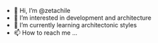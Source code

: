 - 👋 Hi, I’m @zetachile
- 👀 I’m interested in development and architecture
- 🌱 I’m currently learning architectonic styles
- 📫 How to reach me ...

<!---
zetachile/zetachile is a ✨ special ✨ repository because its `README.md` (this file) appears on your GitHub profile.
You can click the Preview link to take a look at your changes.
--->
